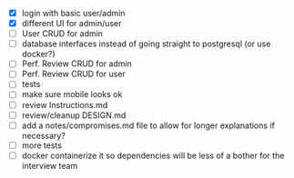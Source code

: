 - [x] login with basic user/admin
- [x] different UI for admin/user
- [ ] User CRUD for admin
- [ ] database interfaces instead of going straight to postgresql (or use docker?)
- [ ] Perf. Review CRUD for admin
- [ ] Perf. Review CRUD for user
- [ ] tests
- [ ] make sure mobile looks ok
- [ ] review Instructions.md
- [ ] review/cleanup DESIGN.md
- [ ] add a notes/compromises.md file to allow for longer explanations if necessary?
- [ ] more tests
- [ ] docker containerize it so dependencies will be less of a bother for the interview team